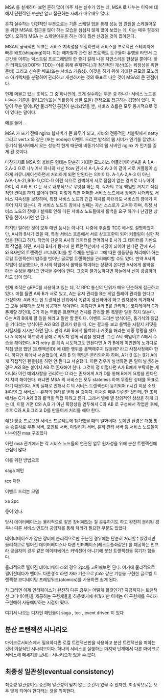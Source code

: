 
MSA 를 설계하다 보면 흔히 많이 마주 치는 실수가 있는 데, MSA 로 나누는 이유에 대해서 단편적인 부분만 알고 접근하는 사례가 매우매우 많다.

흔히 실수하는 단편적인 부분으로는 기존 스케일 업을 통해 성능 업 관점을 스케일아웃을 위한 MSA로 접근을 많이 하는 모습을 심심치 않게 많이 보았는 데, 이는 매우 잘못되었다. 오히려 MSA 는 스케일아웃을 하는 데에 훨씬 신경쓸 것이 많아진다. 

MSA의 궁극적인 목표는 서비스 지속성을 보장하면서 서비스를 프로덕션 스테이지에 빠른 배포(shipping)이다. 이는 애자일과 관련 된 프로젝트 도구들이 유행을 타면서 그 근간을 이루는 익스트림 프로그래밍의 한 줄기 갈래 나온 자연스러운 현상일 뿐이다. 잦은 리팩토링(OOP와 TDD는 이를 위해 존재한다.)과 점진적인 개선(또는 확장성을 위한 준비) 그리고 신속한 배포(또는 서비스 가용성). 이것을 하기 위해 거대한 규모의 모노리스 아키텍처를 분활하여 관리하고 개선하자는 것의 목표로 나온 것이 MSA의 큰 관점이다.

현재 머물고 있는 조직도 그 중 하나인데, 크게 실수하는 부분 중 하나가 서비스 노드를 나누는 기준을 플러그인(또는 커플링이 심한 모듈) 관점으로 접근하는 경향이 있다. 이 말이 무슨 말이냐면 물리적인 공간이 분리되었을 뿐, 서비스 흐름은 모두 동기적으로 엮어 있다는 말이다. 

에를 들어 ..

MSA 가 뜨기 전에 nginx 웹서버가 큰 화두가 되고, 자바의 전통적인 서블릿에서 netty 그리고 vert.x 와 같은 (또는 nodejs) 이벤트 드리븐 방식의 웹 서버가 인기를 끌었다. 동기식 웹서버에서 오는 성능적 한계 때문에 비동기식의 웹 서버인 nginx 가 인기를 끌게 된 것이다.

마찬가지로 MSA 의 옳바른 형태는 단순히 거대한 모노리스 어플리케이션A을  A-1,A-2,A-3 으로 나누어서 하나의 세션 flow 안에서 A-1,A-2,A-3 이 같이 서로 커플링이 심하게 커뮤니케이션하면서 처리하게 되면 안된다는 의미이다. A-1,A-2,A-3 이 아닌 A(A-1,A-2),B(B-1),C(C-1) 이런 식으로 완벽하게 서로 접점이 없는 경계로 나누어야 하며, 각 A와 B, C 는 서로 내부적으로 무엇을 하는 지, 각자의 고유 책임만 거지고 직접적인 관여를 하지 않아야 한다. 이렇게 되면 어떠한 서비스 노드에서 장애가 나더라도 서비스 지속성을 보장하며, 특정 서비스 노드의 긴급 패치를 하더라도 서비스의 장애가 이루어 지지 않는다. 각 서비스 노드의 장애나 실패는 자신 스스로가 고쳐야 하며, 특정 서비스 노드의 장애나 실패로 인해 다른 서비스 노드들에게 롤백을 요구 하거나 난감한 상황을 전이시키면 안 된다.

하지만 일이란 것이 모두 매번 능사는 아니다. 나중에 후술할 TCC 에서도 설명하겠지만, A사와 B사가 있을 때, 특정 서비스 흐름에서 서로 상호호환이 되어 커플링이 심한 작업을 한다고 하자. 작업이 단순히 A사의 데이터를 얻어와서 B 사가 그 데이터를 기반으로 작업을 하던, A사와 B사가 동시에 한 트랜잭션에서 저장이 되어야 한다던 간에 A사와 B사만의 트랜잭션 코디네이터를 할 주체를 만들고 그에 따른 핸들링을 처리해야 하는 로컬 트랜잭션의 범주를 벗어난 글로벌 트랜잭션을 관리해야할 수도 있다. 만약 A사의 작업이 성공했으나, B 사의 작업에서 롤백을 해야하는 상황이 온다면 A사에게 롤백을 하든 수정을 해라고 연락을 주어야 한다. 그것이 불가능하다면 하늘에서 신이 강림하더라도 답이 없다. 

현재 조직은 gRPC를 사용하고 있는 데, 각 RPC 통신의 단위가 매우 단순하게 접근하고 있다. 예를 들면 A와 B가 서로 있고, A는 유저 관리를 B는 게임 플레이 관리를 한다고 가정하자. A와 B는 한 트랜잭션 단위에서 똑같이 갱신되어야 하고 원자성에 의거해서 그 모두 실패하든 오직 성공하든 해야한다. 이렇다면 A와 B를 관리하는 코디테이터 C가 존재할 것인데, C가 하는 역활은 트랜잭션 전체를 관리할 뿐 특별한 일을 하지 않는다. C는 A와 B에게 할 일을 해라고 말만 할 뿐이다. 이벤트 드리븐 방식이든, 동기식의 응답을 기다리는 방식이든 A와 B의 결과가 왔을 때, C는 결과를 보고 롤백을 시킬지 커밋을 시킬지를 지시만 하면 된다. 만약 A와 B에게 롤백이나 커밋을 해라는 최종 명령을 했으나 A 쪽에서 하드웨어 장애로 의도치 않게 작업을 했다면, 그건 A의 책임이고 A에서 수습을 해야한다. A가 retry 를 계속 시도하고도 안된다면 A 가 B에게 미안한데 노가다로 직접 방금 했던 (트랜잭션ID) 에 대한 행위를 롤백해주지 않을래? 라고 사정사정해야 한다. 하지만 위에서 서술했듯이, A와 B 의 책임은 분리되어야 하며, A가 B 또는 B가 A에게 직접적인 핸들링을 하면 안 된다고 서술했다. 이런 경우가 발생하면 큰 일이 발생하는 경우 A와 B는 붙어서 AB 로 존재해야 한다. 그것이 정 어렵다면 A가 B에게 부탁하는 게 아니라 이런 예외사항을 관리하는 D 라는 존재에게 A가 D를 통해 B에게 요청을 한다던지 처리 해야한다. 왜냐면 MSA 의 서비스는 모두 stateless 하며 무중단 상태를 목표로 하기 때문이다. A의 실패로 인해서 C 의 서비스 트랜잭션이 동기되어 n시간 이상 소요된다면 그 서비스는 유저의 질타를 받게 될 것이다. 이처럼 매우 단순한 것인데, 현 조직에서는 C가 A와 B의 롤백을 직접 하려고 든다. 그래서 별에 별 창의적인 상상을 하게 되는 데, 이럴 거면 C와 A,B 가 아닌 확장성을 염두해서 C와 AB 로 구성해서 작업한 후에, 추후 C와 A,B 그리고 D를 만들어서 처리를 해야 한다.


예전 방송 프로모션 서비스 프로젝트에 참가했을 때의 일화이다.
도메인 환경은 대형 방송 송출사로 쿠폰 서버, 포인트 서버, 마일리지 서버, 유저 관리 서버 등
서비스 노드들이 나누어진 msa 구조였다

이런 msa 관계에서는 각 서비스 노드들의 연관된 업무 원자성을 위해 분산 트랜잭션에 관심이 많다.

이를 위한 방법으로

saga 페턴

tcc 패턴

이벤트 드리븐 모델

xa 2pc

등이 있다.

당시 데이터베이스는 물리적으로 같은 장비에있는 걸 공유하기도 하고 완전히 분리된 경우나 다른 서비스 인프라 공급자를 통해 처리가 필요한 부분도 있었다

데이터베이스가 같은 장비에 논리적으로만 구분된 경우에는 단순히 처리할수있겠지만
물리적으로 떨어진 데이터베이스나 다른 인터페이스(레스트풀솨같은) 를 제공하는 인프라 공급자의 경우
같은 데이터베이스 커넥션이 아니기에 분산 트랜잭션을 묶기가 힘들다.

물리적으로 떨어진 데이터베이 스의 경우 2pc를 고민해보면 된다.
여기에 물리적으로 쩔어진데다가 벤더도 다른경ㅇ 라면 자바 기준으로 jta와 같은 기능을 구현한 글로벌 트랜잭셩 코디네이팅 프레임워크(atomics)를 사용하면 쉽게 된다.

자 그러면 이제 인터페이스가 완전히 다른 경우는 어떻게 할것인가?
지금까지는 트랜잭션 코디네이팅을 제공하는 구현체들을 하용했기에 쉬웠지만
이제는 이 구현체를 우리가 구현해허 사용해야하는 시점이 됬다.

여기서 나오는 디자인 패턴들이 saga , tcc , event driven 이 있다

## 분산 트랜잭션 시나리오

마이크로서비스에서 필요하다면 로컬 트랜잭션만을 사용하고 분산 트랜잭션을 피하는 것이 이상적인 시나리오이다. 하나의 서비스를 실행하는 마지막 단계에서 다른 마이크로서비스에 메세지를 보내는 시나리오가 있을 수 있다.


## 최종성 일관성(eventual consistency)

최종성 일관성이란 중간에 일관성이 맞지 않는 순간이 있을 수 있지만, 최종적으로는 모두 맞게 되어야 한다라는 것을 의미한다.

